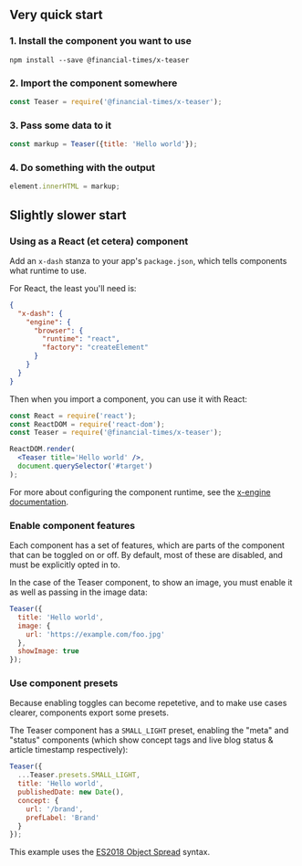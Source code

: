 ## Very quick start

### 1. Install the component you want to use

```
npm install --save @financial-times/x-teaser
```

### 2. Import the component somewhere

```js
const Teaser = require('@financial-times/x-teaser');
```

### 3. Pass some data to it

```js
const markup = Teaser({title: 'Hello world'});
```

### 4. Do something with the output

```js
element.innerHTML = markup;
```

## Slightly slower start

### Using as a React (et cetera) component

Add an `x-dash` stanza to your app's `package.json`, which tells components what runtime to use.

For React, the least you'll need is:

```json
{
  "x-dash": {
    "engine": {
      "browser": {
        "runtime": "react",
        "factory": "createElement"
      }
    }
  }
}
```

Then when you import a component, you can use it with React:

```jsx
const React = require('react');
const ReactDOM = require('react-dom');
const Teaser = require('@financial-times/x-teaser');

ReactDOM.render(
  <Teaser title='Hello world' />,
  document.querySelector('#target')
);
```

For more about configuring the component runtime, see the [x-engine documentation](/packages/x-engine).

### Enable component features

Each component has a set of features, which are parts of the component that can be toggled on or off. By default, most of these are disabled, and must be explicitly opted in to.

In the case of the Teaser component, to show an image, you must enable it as well as passing in the image data:

```js
Teaser({
  title: 'Hello world',
  image: {
    url: 'https://example.com/foo.jpg'
  },
  showImage: true
});
```

### Use component presets

Because enabling toggles can become repetetive, and to make use cases clearer, components export some presets.

The Teaser component has a `SMALL_LIGHT` preset, enabling the "meta" and "status" components (which show concept tags and live blog status & article timestamp respectively):

```js
Teaser({
  ...Teaser.presets.SMALL_LIGHT,
  title: 'Hello world',
  publishedDate: new Date(),
  concept: {
    url: '/brand',
    prefLabel: 'Brand'
  }
});
```

This example uses the [ES2018 Object Spread](https://github.com/tc39/proposal-object-rest-spread) syntax.

